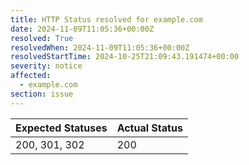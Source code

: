 ```yaml
---
title: HTTP Status resolved for example.com
date: 2024-11-09T11:05:36+00:00Z
resolved: True
resolvedWhen: 2024-11-09T11:05:36+00:00Z
resolvedStartTime: 2024-10-25T21:09:43.191474+00:00
severity: notice
affected:
  - example.com
section: issue
---
```


| Expected Statuses | Actual Status  |
|-------------------|----------------|
| 200, 301, 302 | 200 |
